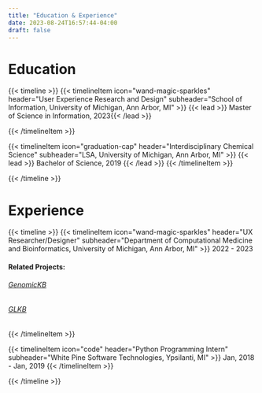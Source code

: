 ```yaml
---
title: "Education & Experience"
date: 2023-08-24T16:57:44-04:00
draft: false
---
```


# Education

{{< timeline >}}
{{< timelineItem icon="wand-magic-sparkles" header="User Experience Research and Design" subheader="School of Information, University of Michigan, Ann Arbor, MI" >}}
{{< lead >}} Master of Science in Information, 2023{{< /lead >}}

{{< /timelineItem >}}

{{< timelineItem icon="graduation-cap" header="Interdisciplinary Chemical Science" subheader="LSA, University of Michigan, Ann Arbor, MI" >}}
{{< lead >}} Bachelor of Science, 2019 {{< /lead >}}
{{< /timelineItem >}}

{{< /timeline >}}

# Experience
{{< timeline >}}
{{< timelineItem icon="wand-magic-sparkles" header="UX Researcher/Designer" subheader="Department of Computational Medicine and Bioinformatics, University of Michigan, Ann Arbor, MI" >}}
2022 - 2023
<h4>Related Projects:</h4>
<h6><a href="https://gkb.dcmb.med.umich.edu/">GenomicKB</a></h6>
<h6><a href="https://gklb.dcmb.med.umich.edu/">GLKB</a></h6>


{{< /timelineItem >}}

{{< timelineItem icon="code" header="Python Programming Intern" subheader="White Pine Software Technologies, Ypsilanti, MI" >}}
Jan, 2018 - Jan, 2019
{{< /timelineItem >}}

{{< /timeline >}}